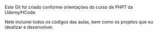 Este Git foi criado conforme orientações do curso de PHP7 da Udemy/HCode.

Nele incluirei todos os códigos das aulas, bem como os projetos que eu idealizar e desenvolver.
